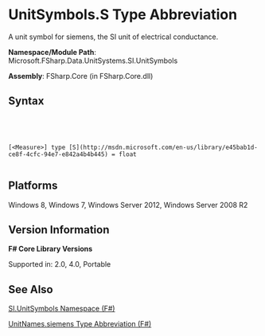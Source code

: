 # UnitSymbols.S Type Abbreviation

A unit symbol for siemens, the SI unit of electrical conductance.

**Namespace/Module Path**: Microsoft.FSharp.Data.UnitSystems.SI.UnitSymbols

**Assembly**: FSharp.Core (in FSharp.Core.dll)


## Syntax



```




[<Measure>] type [S](http://msdn.microsoft.com/en-us/library/e45bab1d-ce8f-4cfc-94e7-e842a4b4b445) = float


```





## Platforms
Windows 8, Windows 7, Windows Server 2012, Windows Server 2008 R2


## Version Information
**F# Core Library Versions**

Supported in: 2.0, 4.0, Portable




## See Also
[SI.UnitSymbols Namespace &#40;F&#35;&#41;](SI.UnitSymbols-Namespace-%5BFSharp%5D.md)

[UnitNames.siemens Type Abbreviation &#40;F&#35;&#41;](UnitNames.siemens-Type-Abbreviation-%5BFSharp%5D.md)


